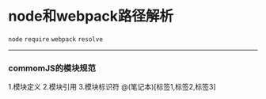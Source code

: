 node和webpack路径解析
============================
`node` `require` `webpack` `resolve`
***
### commomJS的模块规范
1.模块定义
2.模块引用
3.模块标识符
@(笔记本)[标签1,标签2,标签3]
